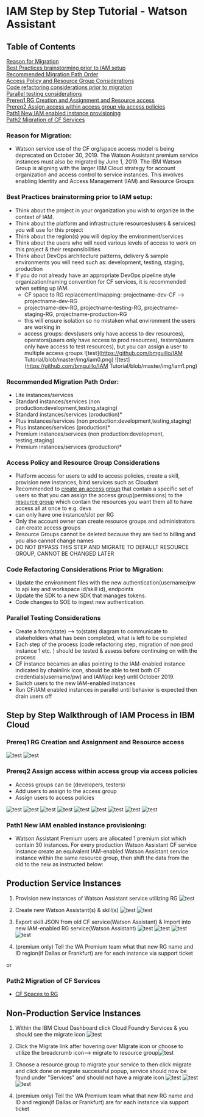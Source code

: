 # IAM Step by Step Tutorial - Watson Assistant

## Table of Contents
[Reason for Migration](#reason-for-migration)<br>
[Best Practices brainstorming prior to IAM setup](#best-practices-brainstorming-prior-to-iam-setup)<br>
[Recommended Migration Path Order](#recommended-migration-path-order)<br>
[Access Policy and  Resource Group Considerations](#access-policy-and-resource-group-considerations)<br>
[Code refactoring considerations prior to migration](#code-refactoring-considerations-prior-to-migration)<br>
[Parallel testing considerations](#parallel-testing-considerations)<br>
[Prereq1 RG Creation and Assignment and Resource access](#prereq1-RG-creation-and-assignment-and-resource-access)<br>
[Prereq2 Assign access within access group via access policies](#prereq2-assign-access-within-access-group-via-access-policies)<br>
[Path1 New IAM enabled instance provisioning](#path1-new-iam-enabled-instance-provisioning)<br>
[Path2 Migration of CF Services](#path2-migration-of-cf-services)<br>
                     

### Reason for Migration:
- Watson service use of the CF org/space access model is being deprecated on October 30, 2019. The Watson Assistant premium service instances must also be migrated by June 1, 2019. The IBM Watson Group is aligning with the larger IBM Cloud strategy for account organization and access control to service instances. This involves enabling Identity and Access Management (IAM) and Resource Groups

### Best Practices brainstorming prior to IAM setup:<br>
- Think about the project in your organization you wish to organize in the context of IAM.<br>
- Think about the platform and infrastructure resources(users & services) you will use for this project<br>
- Think about the region(s) you will deploy the environment/services<br>
- Think about the users who will need various levels of access to work on this project & their responsibilities<br>
- Think about DevOps architecture patterns, delivery & sample environments you will need such as: development, testing,                                                                             staging, production<br>
- If you do not already have an appropriate DevOps pipeline style organization/naming convention for CF services, it is                             recommended when setting up IAM.
   * CF space to RG replacement/mapping: projectname-dev-CF --> projectname-dev-RG
   * projectname-dev-RG, projectname-testing-RG, projectname-staging-RG, projectname-production-RG
   * this will ensure isolation so no mistaken what environment the users are working in
   * access groups: devs(users only have access to dev resources), operators(users only have access to prod resources),                                           testers(users only have access to test resources), but you can assign a user to multiple access groups
 ![test](https://github.com/bmguillo/IAM Tutorial/blob/master/img/iam0.png)
![test](https://github.com/bmguillo/IAM Tutorial/blob/master/img/iam1.png)



### Recommended Migration Path Order:<br>
- Lite instances/services
- Standard instances/services (non production:development,testing,staging)
- Standard instances/services (production)*
- Plus instances/services (non production:development,testing,staging)
- Plus instances/services (production)*
- Premium instances/services (non production:development, testing,staging)
- Premium instances/services (production)*

### Access Policy and Resource Group Considerations
- Platform access for users to add to access policies, create a skill, provision new instances, bind services such as         Cloudant
- Recommended to [create an access group](https://cloud.ibm.com/docs/iam?topic=iam-userroles) that contain a specific set of users so that you can assign the access group(permissions) to the [resource group](https://cloud.ibm.com/docs/iam?topic=iam-iammanidaccser) which contain the resources you want them all to have access all at once to e.g. devs 
- can only have one instance/slot per RG
- Only the account owner can create resource groups and administrators can create access groups
- Resource Groups cannot be deleted because they are tied to billing and you also cannot change names
- DO NOT BYPASS THIS STEP AND MIGRATE TO DEFAULT RESOURCE GROUP, CANNOT BE CHANGED LATER

### Code Refactoring Considerations Prior to Migration:
- Update the environment files with the new authentication(username/pw to api key and workspace id/skill id), endpoints
- Update the SDK to a new SDK that manages tokens.
- Code changes to SOE to ingest new authentication.

### Parallel Testing Considerations
- Create a from(state) --> to(state) diagram to communicate to stakeholders what has been completed, what is left to be                                                                         completed
- Each step of the process (code refactoring step, migration of non prod instance 1 etc. ) should be tested & assess before continuing on with the process
- CF instance becames an alias pointing to the IAM-enabled instance indicated by chainlink icon, should be able to test both CF credentials(username/pw) and IAM(api key) until October 2019.
- Switch users to the new IAM-enabled instances
- Run CF/IAM enabled instances in parallel until behavior is expected then drain users off

## Step by Step Walkthrough of IAM Process in IBM Cloud

### Prereq1 RG Creation and Assignment and Resource access
![test](https://github.com/bmguillo/IAM_Tutorial/blob/master/img/resourcegroupchg.png)
![test](https://github.com/bmguillo/IAM_Tutorial/blob/master/img/resourcegroupcreationchg.png)

   
### Prereq2 Assign access within access group via access policies
-	Access groups can be (developers, testers) 
- Add users to assign to the access group
-	Assign users to access policies

![test](https://github.com/bmguillo/IAM_Tutorial/blob/master/img/IAMchg.png)
![test](https://github.com/bmguillo/IAM_Tutorial/blob/master/img/accessgroupchg.png)
![test](https://github.com/bmguillo/IAM_Tutorial/blob/master/img/accessgroupcreationchg.png)
![test](https://github.com/bmguillo/IAM_Tutorial/blob/master/img/addusers.png)
![test](https://github.com/bmguillo/IAM_Tutorial/blob/master/img/accesspolicies.png)
![test](https://github.com/bmguillo/IAM_Tutorial/blob/master/img/11chg.png)
![test](https://github.com/bmguillo/IAM_Tutorial/blob/master/img/14.png)
![test](https://github.com/bmguillo/IAM_Tutorial/blob/master/img/assignrgtoaccessgroup.png)
![test](https://github.com/bmguillo/IAM_Tutorial/blob/master/img/rolesdefined.png)


### Path1 New IAM enabled instance provisioning:

- Watson Assistant Premium users are allocated 1 premium slot which contain 30 instances. For every production Watson Assistant CF service instance create an equivalent IAM-enabled Watson Assistant service instance within the same resource group, then shift the data from the old to the new as instructed below:

## Production Service Instances
1.	Provision new instances of Watson Assistant service utilizing RG
![test](https://github.com/bmguillo/IAM_Tutorial/blob/master/img/provnewserv1.png)

2.	Create new Watson Assistant(s) & skill(s)
![test](https://github.com/bmguillo/IAM_Tutorial/blob/master/img/provnewserv2.png)
![test](https://github.com/bmguillo/IAM_Tutorial/blob/master/img/provnewserv3.png)

3. Export skill JSON from old CF service(Watson Assistant) & Import into new IAM-enabled RG service(Watson Assistant)
![test](https://github.com/bmguillo/IAM_Tutorial/blob/master/img/provnewserv4.png)
![test](https://github.com/bmguillo/IAM_Tutorial/blob/master/img/provnewserv5.png)
![test](https://github.com/bmguillo/IAM_Tutorial/blob/master/img/provnewserv6.png)
![test](https://github.com/bmguillo/IAM_Tutorial/blob/master/img/provnewserv7.png)

4. (premium only) Tell the WA Premium team what that new RG name and ID region(if Dallas or Frankfurt) are for each instance via support ticket

or 

### Path2 Migration of CF Services    

- [CF Spaces to RG](https://cloud.ibm.com/docs/services/assistant?topic=watson-migrate)

## Non-Production Service Instances
1.	Within the IBM Cloud Dashboard click Cloud Foundry Services & you should see the migrate icon
![test](https://github.com/bmguillo/IAM_Tutorial/blob/master/img/watsonassistantmigrate.png)

2.	Click the Migrate link after hovering over Migrate icon or choose to utilize the breadcrumb icon--> migrate to resource group![test](https://github.com/bmguillo/IAM_Tutorial/blob/master/img/20.png)   

3.	Choose a resource group to migrate your service to then click migrate and click done on migrate successful popup, service should now be found under "Services" and should not have a migrate icon
![test](https://github.com/bmguillo/IAM_Tutorial/blob/master/img/migrate1a.png)
![test](https://github.com/bmguillo/IAM_Tutorial/blob/master/img/migrate2.png)
![test](https://github.com/bmguillo/IAM_Tutorial/blob/master/img/migrate3.png)

4. (premium only) Tell the WA Premium team what that new RG name and ID and region(if Dallas or Frankfurt) are for each instance via support ticket





